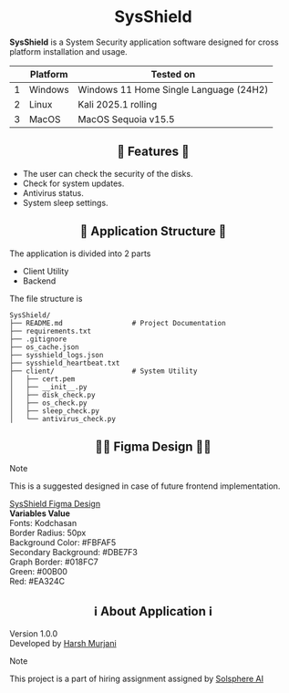 # <div align="center">SysShield</div>

**SysShield** is a System Security application software designed for cross platform installation and usage.

|   | Platform | Tested on |
| - | -------- | --------- |
| 1 | Windows  | Windows 11 Home Single Language (24H2) |
| 2 | Linux    | Kali 2025.1 rolling |
| 3 | MacOS    | MacOS Sequoia v15.5 |

## <div align="center">🚀 Features 🚀</div>

- The user can check the security of the disks.
- Check for system updates.
- Antivirus status.
- System sleep settings.

## <div align="center">📁 Application Structure 📁</div>
The application is divided into 2 parts
- Client Utility
- Backend

The file structure is
```
SysShield/
├── README.md                 # Project Documentation
├── requirements.txt
├── .gitignore
├── os_cache.json
├── sysshield_logs.json
├── sysshield_heartbeat.txt
├── client/                   # System Utility
│   ├── cert.pem
│   ├── __init__.py
│   ├── disk_check.py
│   ├── os_check.py
│   ├── sleep_check.py
│   └── antivirus_check.py
```

## <div align="center">🧑‍🎨 Figma Design 🧑‍🎨</div>

> [!NOTE]
> This is a suggested designed in case of future frontend implementation.

[SysShield Figma Design](https://www.figma.com/proto/ChzaoxofeVl2hSaO4ZWpMX/SysShield-UI?node-id=1-2&p=f&t=DRPElSUJT1yOtfO4-1&scaling=scale-down-width&content-scaling=fixed&page-id=0%3A1&starting-point-node-id=1%3A2)<br>
**Variables Value**<br>
Fonts: Kodchasan<br>
Border Radius: 50px<br>
Background Color: #FBFAF5<br>
Secondary Background: #DBE7F3<br>
Graph Border: #018FC7<br>
Green: #00B00<br>
Red: #EA324C<br>

## <div align="center">ℹ️ About Application ℹ️</div>
Version 1.0.0 <br>
Developed by [Harsh Murjani](https://github.com/hm05) <br>
> [!NOTE]
> This project is a part of hiring assignment assigned by [Solsphere AI](https://solsphere.ai/)
